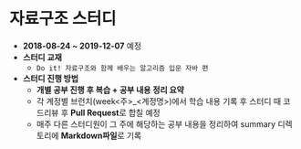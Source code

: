 # 자료구조 스터디

* **2018-08-24 ~ 2019-12-07** 예정
* **스터디 교재**
  * `Do it! 자료구조와 함께 배우는 알고리즘 입문 자바 편`
* **스터디 진행 방법**
  * **개별 공부 진행 후 복습 + 공부 내용 정리 요약**
  * 각 계정별 브런치(week&lt;주&gt;\_&lt;계정명&gt;)에서 학습 내용 기록 후 스터디 때 코드리뷰 후 **Pull Request**로 합칠 예정
  * 매주 다른 스터디원이 그 주에 해당하는 공부 내용을 정리하여 summary 디렉토리에 **Markdown파일**로 기록

